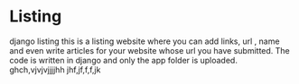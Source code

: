 # Listing
django listing
this is a listing website where you can add links, url , name and even write articles for your website whose url you have submitted. The code is written in django and only the app folder is uploaded. ghch,vjvjvjjjjhh   jhf,jf,f,f,jk
